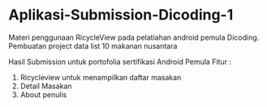 # Aplikasi-Submission-Dicoding-1

Materi penggunaan RicycleView pada pelatiahan android pemula Dicoding. Pembuatan project data list 10 makanan nusantara

Hasil Submission untuk portofolia sertifikasi Android Pemula
Fitur :
1. Ricycleview untuk menampilkan daftar masakan
2. Detail Masakan
3. About penulis

